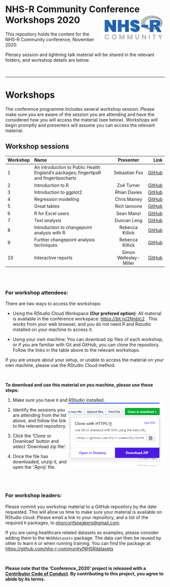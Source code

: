 
# NHS-R Community Conference Workshops 2020 <a href='https://nhsrcommunity.com/'><img src="man/figures/logo.png" align="right" height="80"/></a>

This repository holds the content for the NHS-R Community conference,
November 2020.

Plenary session and lightning talk material will be shared in the
relevant folders, and workshop details are below.

<br>

-----

# Workshops

The conference programme includes several workshop session. Please make
sure you are aware of the session you are attending and have the
considered how you will access the material (see below). Workshops will
begin promptly and presenters will assume you can access the relevant
material.

## Workshop sessions

| Workshop | Name                                                                                  |       Presenter        |                                                               Link |
| -------- | :------------------------------------------------------------------------------------ | :--------------------: | -----------------------------------------------------------------: |
| 1        | An introduction to Public Health England’s packages; fingertipsR and fingertipscharts |     Sebastian Fox      |         [GitHub](https://github.com/sebastian-fox/NHSR_fingertips) |
| 2        | Introduction to R                                                                     |       Zoë Turner       |               [GitHub](https://github.com/nhs-r-community/intro_r) |
| 3        | Introduction to ggplot2                                                               |      Rhian Davies      |             [GitHub](https://github.com/jumpingrivers/nhs-ggplot2) |
| 4        | Regression modelling                                                                  |      Chris Mainey      | [GitHub](https://github.com/chrismainey/Regression_Modelling_NHSR) |
| 5        | Great tables                                                                          |      Rich Iannone      |         [GitHub](https://github.com/rich-iannone/gt-workshop-2020) |
| 6        | R for Excel users                                                                     |       Sean Manzi       |   [GitHub](https://github.com/semanzi/R_for_Excel_users_NHSR_2020) |
| 7        | Text analysis                                                                         |      Duncan Leng       |     [GitHub](https://github.com/dleng2242/NHS-R_2020_TextAnalysis) |
| 8        | Introduction to changepoint analysis with R                                           |    Rebecca Killick     |     [GitHub](https://github.com/rkillick/intro-changepoint-course) |
| 9        | Further changepoint analysis techniques                                               |    Rebecca Killick     |  [GitHub](https://github.com/rkillick/further-changepoints-course) |
| 10       | Interactive reports                                                                   | Simon Wellesley-Miller |                     [GitHub](https://github.com/SimonW-M/Markdown) |

<br><br>

### For workshop attendees:

There are two ways to access the workshops:

  - Using the RStudio Cloud Workspace **(Our prefered option)**: All
    material is available in the conference workspace:
    <https://bit.ly/2Nnblc2> . This works from your web browser, and you
    do not need R and Rstudio installed on your machine to access it.

  - Using your own machine: You can download zip files of each workshop,
    or if you are familiar with Git and GitHub, you can clone the
    repository. Follow the links in the table above to the relevant
    workshops.

If you are unsure about your setup, or unable to access the material on
your own machine, please use the RStudio Cloud method.

<br>

**To download and use this material on you machine, please use these
steps:**

1.  Make sure you have `R` and RStudio installed.
    <img src="man/figures/dwn_clone.png" align="right" height="200"/>

2.  Identify the sessions you are attending from the list above, and
    follow the link to the relevant repository.

3.  Click the ‘Clone or Download’ button and select ‘Download zip file’:

4.  Once the file has downloaded, unzip it, and open the ‘.Rproj’ file.

<br><br>

### For workshop leaders:

Please commit you workshop material to a GitHub repository by the date
requested. This will allow us time to make sure your material is
available on RStudio cloud. Please email a link to your repository, and
a list of the required `R` packages, to
[nhsrconfspeakers@gmail.com](mailto:nhsrconfspeakers@gmail).

If you are using healthcare related datasets as examples, please
consider adding them to the `NHSRdatasets` package. The data can then be
reused by other to learn `R` or when running training. You can find the
package at: <https://github.com/nhs-r-community/NHSRdatasets>

<br>

**Please note that the ‘Conference\_2020’ project is released with a
[Contributor Code of Conduct](CODE_OF_CONDUCT.md). By contributing to
this project, you agree to abide by its terms.**
